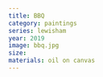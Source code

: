 ```yaml
---
title: BBQ
category: paintings
series: lewisham
year: 2019
image: bbq.jpg
size: 
materials: oil on canvas
---
```


